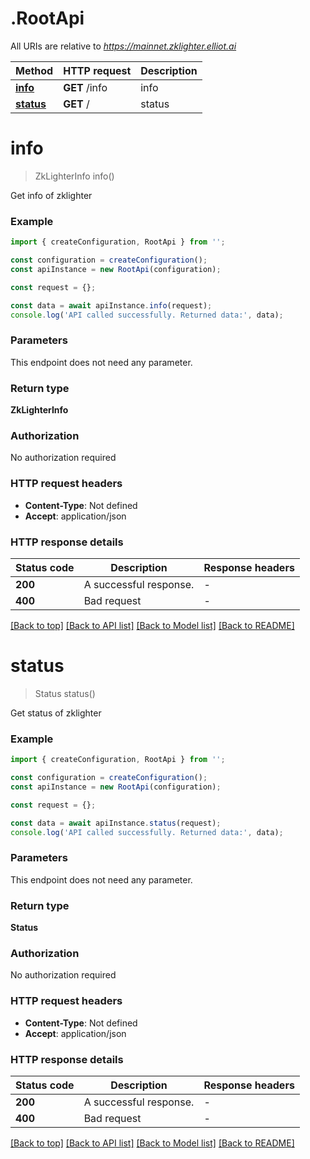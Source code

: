 # .RootApi

All URIs are relative to *https://mainnet.zklighter.elliot.ai*

Method | HTTP request | Description
------------- | ------------- | -------------
[**info**](RootApi.md#info) | **GET** /info | info
[**status**](RootApi.md#status) | **GET** / | status


# **info**
> ZkLighterInfo info()

Get info of zklighter

### Example


```typescript
import { createConfiguration, RootApi } from '';

const configuration = createConfiguration();
const apiInstance = new RootApi(configuration);

const request = {};

const data = await apiInstance.info(request);
console.log('API called successfully. Returned data:', data);
```


### Parameters
This endpoint does not need any parameter.


### Return type

**ZkLighterInfo**

### Authorization

No authorization required

### HTTP request headers

 - **Content-Type**: Not defined
 - **Accept**: application/json


### HTTP response details
| Status code | Description | Response headers |
|-------------|-------------|------------------|
**200** | A successful response. |  -  |
**400** | Bad request |  -  |

[[Back to top]](#) [[Back to API list]](README.md#documentation-for-api-endpoints) [[Back to Model list]](README.md#documentation-for-models) [[Back to README]](README.md)

# **status**
> Status status()

Get status of zklighter

### Example


```typescript
import { createConfiguration, RootApi } from '';

const configuration = createConfiguration();
const apiInstance = new RootApi(configuration);

const request = {};

const data = await apiInstance.status(request);
console.log('API called successfully. Returned data:', data);
```


### Parameters
This endpoint does not need any parameter.


### Return type

**Status**

### Authorization

No authorization required

### HTTP request headers

 - **Content-Type**: Not defined
 - **Accept**: application/json


### HTTP response details
| Status code | Description | Response headers |
|-------------|-------------|------------------|
**200** | A successful response. |  -  |
**400** | Bad request |  -  |

[[Back to top]](#) [[Back to API list]](README.md#documentation-for-api-endpoints) [[Back to Model list]](README.md#documentation-for-models) [[Back to README]](README.md)


